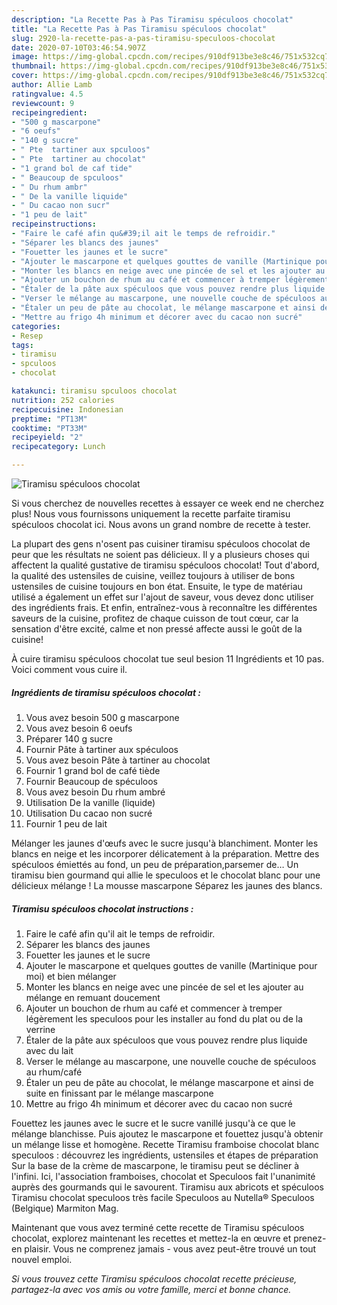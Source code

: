 ```yaml
---
description: "La Recette Pas à Pas Tiramisu spéculoos chocolat"
title: "La Recette Pas à Pas Tiramisu spéculoos chocolat"
slug: 2920-la-recette-pas-a-pas-tiramisu-speculoos-chocolat
date: 2020-07-10T03:46:54.907Z
image: https://img-global.cpcdn.com/recipes/910df913be3e8c46/751x532cq70/tiramisu-speculoos-chocolat-photo-principale-de-la-recette.jpg
thumbnail: https://img-global.cpcdn.com/recipes/910df913be3e8c46/751x532cq70/tiramisu-speculoos-chocolat-photo-principale-de-la-recette.jpg
cover: https://img-global.cpcdn.com/recipes/910df913be3e8c46/751x532cq70/tiramisu-speculoos-chocolat-photo-principale-de-la-recette.jpg
author: Allie Lamb
ratingvalue: 4.5
reviewcount: 9
recipeingredient:
- "500 g mascarpone"
- "6 oeufs"
- "140 g sucre"
- " Pte  tartiner aux spculoos"
- " Pte  tartiner au chocolat"
- "1 grand bol de caf tide"
- " Beaucoup de spculoos"
- " Du rhum ambr"
- " De la vanille liquide"
- " Du cacao non sucr"
- "1 peu de lait"
recipeinstructions:
- "Faire le café afin qu&#39;il ait le temps de refroidir."
- "Séparer les blancs des jaunes"
- "Fouetter les jaunes et le sucre"
- "Ajouter le mascarpone et quelques gouttes de vanille (Martinique pour moi) et bien mélanger"
- "Monter les blancs en neige avec une pincée de sel et les ajouter au mélange en remuant doucement"
- "Ajouter un bouchon de rhum au café et commencer à tremper légèrement les speculoos pour les installer au fond du plat ou de la verrine"
- "Étaler de la pâte aux spéculoos que vous pouvez rendre plus liquide avec du lait"
- "Verser le mélange au mascarpone, une nouvelle couche de spéculoos au rhum/café"
- "Étaler un peu de pâte au chocolat, le mélange mascarpone et ainsi de suite en finissant par le mélange mascarpone"
- "Mettre au frigo 4h minimum et décorer avec du cacao non sucré"
categories:
- Resep
tags:
- tiramisu
- spculoos
- chocolat

katakunci: tiramisu spculoos chocolat 
nutrition: 252 calories
recipecuisine: Indonesian
preptime: "PT13M"
cooktime: "PT33M"
recipeyield: "2"
recipecategory: Lunch

---
```



![Tiramisu spéculoos chocolat](https://img-global.cpcdn.com/recipes/910df913be3e8c46/751x532cq70/tiramisu-speculoos-chocolat-photo-principale-de-la-recette.jpg)

Si vous cherchez de nouvelles recettes à essayer ce week end ne cherchez plus! Nous vous fournissons uniquement la recette parfaite tiramisu spéculoos chocolat ici. Nous avons un grand nombre de recette à tester.

La plupart des gens n'osent pas cuisiner tiramisu spéculoos chocolat de peur que les résultats ne soient pas délicieux. Il y a plusieurs choses qui affectent la qualité gustative de tiramisu spéculoos chocolat! Tout d'abord, la qualité des ustensiles de cuisine, veillez toujours à utiliser de bons ustensiles de cuisine toujours en bon état. Ensuite, le type de matériau utilisé a également un effet sur l'ajout de saveur, vous devez donc utiliser des ingrédients frais. Et enfin, entraînez-vous à reconnaître les différentes saveurs de la cuisine, profitez de chaque cuisson de tout cœur, car la sensation d'être excité, calme et non pressé affecte aussi le goût de la cuisine!

<!--inarticleads1-->

À cuire tiramisu spéculoos chocolat tue seul besion 11 Ingrédients et 10 pas. Voici comment vous cuire il.

##### Ingrédients de tiramisu spéculoos chocolat :

1. Vous avez besoin 500 g mascarpone
1. Vous avez besoin 6 oeufs
1. Préparer 140 g sucre
1. Fournir  Pâte à tartiner aux spéculoos
1. Vous avez besoin  Pâte à tartiner au chocolat
1. Fournir 1 grand bol de café tiède
1. Fournir  Beaucoup de spéculoos
1. Vous avez besoin  Du rhum ambré
1. Utilisation  De la vanille (liquide)
1. Utilisation  Du cacao non sucré
1. Fournir 1 peu de lait


Mélanger les jaunes d&#39;œufs avec le sucre jusqu&#39;à blanchiment. Monter les blancs en neige et les incorporer délicatement à la préparation. Mettre des spéculoos émiettés au fond, un peu de préparation,parsemer de… Un tiramisu bien gourmand qui allie le speculoos et le chocolat blanc pour une délicieux mélange ! La mousse mascarpone Séparez les jaunes des blancs. 

<!--inarticleads2-->

##### Tiramisu spéculoos chocolat instructions :

1. Faire le café afin qu&#39;il ait le temps de refroidir.
1. Séparer les blancs des jaunes
1. Fouetter les jaunes et le sucre
1. Ajouter le mascarpone et quelques gouttes de vanille (Martinique pour moi) et bien mélanger
1. Monter les blancs en neige avec une pincée de sel et les ajouter au mélange en remuant doucement
1. Ajouter un bouchon de rhum au café et commencer à tremper légèrement les speculoos pour les installer au fond du plat ou de la verrine
1. Étaler de la pâte aux spéculoos que vous pouvez rendre plus liquide avec du lait
1. Verser le mélange au mascarpone, une nouvelle couche de spéculoos au rhum/café
1. Étaler un peu de pâte au chocolat, le mélange mascarpone et ainsi de suite en finissant par le mélange mascarpone
1. Mettre au frigo 4h minimum et décorer avec du cacao non sucré


Fouettez les jaunes avec le sucre et le sucre vanillé jusqu&#39;à ce que le mélange blanchisse. Puis ajoutez le mascarpone et fouettez jusqu&#39;à obtenir un mélange lisse et homogène. Recette Tiramisu framboise chocolat blanc speculoos : découvrez les ingrédients, ustensiles et étapes de préparation Sur la base de la crème de mascarpone, le tiramisu peut se décliner à l&#39;infini. Ici, l&#39;association framboises, chocolat et Speculoos fait l&#39;unanimité auprès des gourmands qui le savourent. Tiramisu aux abricots et spéculoos Tiramisu chocolat speculoos très facile Speculoos au Nutella® Speculoos (Belgique) Marmiton Mag. 

<!--inarticleads1-->

<p>
Maintenant que vous avez terminé cette recette de Tiramisu spéculoos chocolat, explorez maintenant les recettes et mettez-la en œuvre et prenez-en plaisir. Vous ne comprenez jamais - vous avez peut-être trouvé un tout nouvel emploi.
</p>

<p>
<i>Si vous trouvez cette Tiramisu spéculoos chocolat recette précieuse, partagez-la avec vos amis ou votre famille, merci et bonne chance.</i>
</p>
